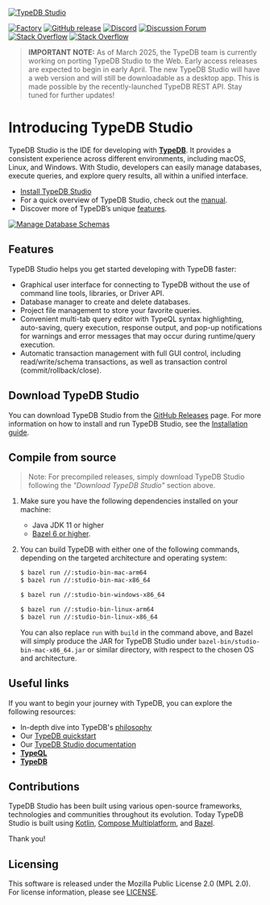 [![TypeDB Studio](./docs/images/typedb_banner.png)](https://typedb.com/docs/typedb/connecting/studio)

[![Factory](https://factory.vaticle.com/api/status/typedb/typedb-studio/badge.svg)](https://factory.vaticle.com/typedb/typedb-studio)
[![GitHub release](https://img.shields.io/github/release/typedb/typedb-studio.svg)](https://github.com/typedb/typedb-studio/releases/latest)
[![Discord](https://img.shields.io/discord/665254494820368395?color=7389D8&label=chat&logo=discord&logoColor=ffffff)](https://typedb.com/discord)
[![Discussion Forum](https://img.shields.io/badge/discourse-forum-blue.svg)](https://forum.typedb.com)
[![Stack Overflow](https://img.shields.io/badge/stackoverflow-typedb-796de3.svg)](https://stackoverflow.com/questions/tagged/typedb)
[![Stack Overflow](https://img.shields.io/badge/stackoverflow-typeql-3dce8c.svg)](https://stackoverflow.com/questions/tagged/typeql)

> **IMPORTANT NOTE:** As of March 2025, the TypeDB team is currently working on porting TypeDB Studio to the Web. Early access releases are expected to begin in early April. The new TypeDB Studio will have a web version and will still be downloadable as a desktop app. This is made possible by the recently-launched TypeDB REST API. Stay tuned for further updates!

# Introducing TypeDB Studio

TypeDB Studio is the IDE for developing with **[TypeDB](https://github.com/typedb/typedb)**. It provides a consistent experience across different environments, including macOS, Linux, and Windows. With Studio, developers can easily manage databases, execute queries, and explore query results, all within a unified interface.

- [Install TypeDB Studio](https://typedb.com/docs/home/install-tools#_studio)
- For a quick overview of TypeDB Studio, check out the [manual](https://typedb.com/docs/manual/tools/studio).
- Discover more of TypeDB’s unique [features](https://typedb.com/features).


[![Manage Database Schemas](./docs/images/create.gif)](./docs/images/create.gif)

## Features

TypeDB Studio helps you get started developing with TypeDB faster:

- Graphical user interface for connecting to TypeDB without the use of command line tools, libraries, or Driver API.
- Database manager to create and delete databases.
- Project file management to store your favorite queries.
- Convenient multi-tab query editor with TypeQL syntax highlighting, auto-saving, query execution, response output, 
  and pop-up notifications for warnings and error messages that may occur during runtime/query execution.
- Automatic transaction management with full GUI control, including read/write/schema transactions, as 
  well as transaction control (commit/rollback/close).

## Download TypeDB Studio

You can download TypeDB Studio from the [GitHub Releases](https://github.com/typedb/typedb-studio/releases) page.
For more information on how to install and run TypeDB Studio, see the 
[Installation guide](https://typedb.com/docs/home/install-tools#_studio).

## Compile from source

> Note: For precompiled releases, simply download TypeDB Studio following the _"Download TypeDB Studio"_ section above.

1. Make sure you have the following dependencies installed on your machine:
    - Java JDK 11 or higher
    - [Bazel 6 or higher](https://bazel.build/install).
 
2. You can build TypeDB with either one of the following commands, depending on the targeted architecture and 
   operating system: 
   ```sh
   $ bazel run //:studio-bin-mac-arm64
   $ bazel run //:studio-bin-mac-x86_64
   ```
   ```sh
   $ bazel run //:studio-bin-windows-x86_64
   ```
   ```sh
   $ bazel run //:studio-bin-linux-arm64
   $ bazel run //:studio-bin-linux-x86_64
   ```
   You can also replace `run` with `build` in the command above, and Bazel will simply produce the JAR for TypeDB Studio
   under `bazel-bin/studio-bin-mac-x86_64.jar` or similar directory, with respect to the chosen OS and architecture.

## Useful links

If you want to begin your journey with TypeDB, you can explore the following resources:

* In-depth dive into TypeDB's [philosophy](https://typedb.com/philosophy)
* Our [TypeDB quickstart](https://typedb.com/docs/typedb/quickstart-guide)
* Our [TypeDB Studio documentation](https://typedb.com/docs/manual/tools/studio)
* **[TypeQL](https://github.com/typedb/typeql)**
* **[TypeDB](https://github.com/typedb/typedb)**

## Contributions

TypeDB Studio has been built using various open-source frameworks, technologies and communities throughout its 
evolution. Today TypeDB Studio is built
using [Kotlin](https://kotlinlang.org),
[Compose Multiplatform](https://github.com/JetBrains/compose-jb),
and [Bazel](https://bazel.build).

Thank you!

## Licensing

This software is released under the Mozilla Public License 2.0 (MPL 2.0).
For license information, please see [LICENSE](https://github.com/typedb/typedb-studio/blob/master/LICENSE). 
